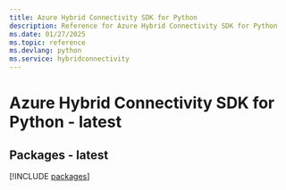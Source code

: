```yaml
---
title: Azure Hybrid Connectivity SDK for Python
description: Reference for Azure Hybrid Connectivity SDK for Python
ms.date: 01/27/2025
ms.topic: reference
ms.devlang: python
ms.service: hybridconnectivity
---
```

# Azure Hybrid Connectivity SDK for Python - latest
## Packages - latest
[!INCLUDE [packages](hybrid-connectivity-index.md)]